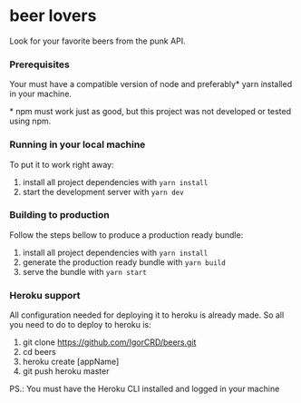 # beer lovers

Look for your favorite beers from the punk API.

### Prerequisites

Your must have a compatible version of node and preferably* yarn installed in your machine.

\* npm must work just as good, but this project was not developed or tested using npm.

### Running in your local machine

To put it to work right away:

1. install all project dependencies with ```yarn install```
2. start the development server with ```yarn dev```

### Building to production

Follow the steps bellow to produce a production ready bundle:

1. install all project dependencies with ```yarn install```
2. generate the production ready bundle with ```yarn build```
3. serve the bundle with ```yarn start```

### Heroku support

All configuration needed for deploying it to heroku is already made. So all you need to do to deploy to heroku is:

1. git clone https://github.com/IgorCRD/beers.git
2. cd beers
3. heroku create [appName]
4. git push heroku master

PS.: You must have the Heroku CLI installed and logged in your machine
